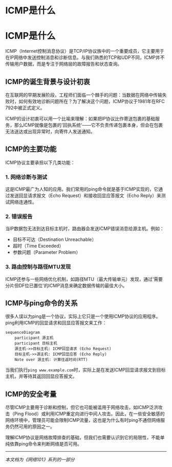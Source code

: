 # ICMP是什么

# ICMP是什么

ICMP（Internet控制消息协议）是TCP/IP协议族中的一个重要成员，它主要用于在IP网络中发送控制消息和诊断信息。与我们熟悉的TCP和UDP不同，ICMP并不传输用户数据，而是专注于网络层的故障报告和状态查询。

## ICMP的诞生背景与设计初衷

在互联网的早期发展阶段，工程师们面临一个棘手的问题：当数据在网络中传输失败时，如何有效地诊断问题所在？为了解决这个问题，ICMP协议于1981年在RFC 792中被正式定义。

ICMP的设计初衷可以用一个比喻来理解：如果把IP协议比作寄送包裹的基础服务，那么ICMP就像是包裹的'回执系统'——它不负责传递包裹本身，但会在包裹无法送达或出现异常时，向寄件人发送通知。

## ICMP的主要功能

ICMP协议主要承担以下几类功能：

### 1. 网络诊断与测试
这是ICMP最广为人知的应用。我们常用的ping命令就是基于ICMP实现的，它通过发送回显请求报文（Echo Request）和接收回显应答报文（Echo Reply）来测试网络连通性。

### 2. 错误报告
当IP数据包无法到达目标主机时，路由器会发送ICMP错误消息给源主机。例如：
- 目标不可达（Destination Unreachable）
- 超时（Time Exceeded）
- 参数问题（Parameter Problem）

### 3. 路由控制与路径MTU发现
ICMP还参与一些网络优化机制，如路径MTU（最大传输单元）发现，通过'需要分片但DF位已置位'的ICMP消息来确定数据传输的最佳大小。

## ICMP与ping命令的关系

很多人误以为ping是一个协议，实际上它只是一个使用ICMP协议的应用程序。ping利用ICMP的回显请求和回显应答报文来工作：

```mermaid
sequenceDiagram
    participant 源主机
    participant 目标主机
    源主机->>目标主机: ICMP回显请求 (Echo Request)
    目标主机->>源主机: ICMP回显应答 (Echo Reply)
    Note over 源主机: 计算往返时间(RTT)
```

当我们执行`ping www.example.com`时，实际上是在发送ICMP回显请求报文到目标主机，并等待其返回回显应答报文。

## ICMP的安全考量

尽管ICMP主要用于诊断和控制，但它也可能被滥用于网络攻击，如ICMP泛洪攻击（Ping Flood）或利用ICMP重定向进行中间人攻击。因此，在一些安全敏感的网络环境中，管理员可能会限制ICMP流量，这也是为什么有时ping不通但网络服务仍然可用的原因之一。

理解ICMP协议是网络故障排查的基础，但我们也需要认识到它的局限性，不能单纯依靠ping命令来判断网络是否可用。

---

*本文档为《网络101》系列的一部分*
